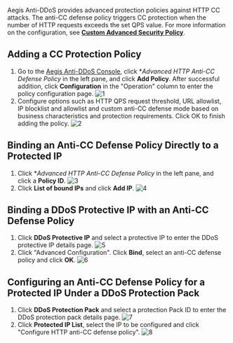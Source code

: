Aegis Anti-DDoS provides advanced protection policies against HTTP CC attacks. The anti-CC defense policy triggers CC protection when the number of HTTP requests exceeds the set QPS value. For more information on the configuration, see [**Custom Advanced Security Policy**](https://intl.cloud.tencent.com/document/product/685/18800#.E8.87.AA.E5.AE.9A.E4.B9.89.E5.AE.89.E5.85.A8.E7.AD.96.E7.95.A5).

## Adding a CC Protection Policy
1. Go to the [Aegis Anti-DDoS Console](https://console.cloud.tencent.com/gamesec), click **Advanced HTTP Anti-CC Defense Policy* in the left pane, and click **Add Policy**. After successful addition, click **Configuration** in the "Operation" column to enter the policy configuration page.
![1](https://main.qcloudimg.com/raw/a32eaf1467ef22fd27cac77a7ce4b15f.png)
2. Configure options such as HTTP QPS request threshold, URL allowlist, IP blocklist and allowlist and custom anti-CC defense mode based on business characteristics and protection requirements. Click OK to finish adding the policy.
![2](https://main.qcloudimg.com/raw/5b6359d8248c3b1e34aedb073691a9fa.png)

## Binding an Anti-CC Defense Policy Directly to a Protected IP
1. Click **Advanced HTTP Anti-CC Defense Policy* in the left pane, and click a **Policy ID**.
![3](https://main.qcloudimg.com/raw/3d663831885c74d52b19c9377852d24d.png)
2. Click **List of bound IPs** and click **Add IP**.
![4](https://main.qcloudimg.com/raw/de18a5e19a794f66e789d3c39d8f77b1.png)

## Binding a DDoS Protective IP with an Anti-CC Defense Policy
1. Click **DDoS Protective IP** and select a protective IP to enter the DDoS protective IP details page.
![5](https://main.qcloudimg.com/raw/997da26bb158592f5b42a515e53406bc.png)
2. Click "Advanced Configuration". Click **Bind**, select an anti-CC defense policy and click **OK**.
![6](https://main.qcloudimg.com/raw/daa015ef589070bb7921909e113fa0f0.png)

## Configuring an Anti-CC Defense Policy for a Protected IP Under a DDoS Protection Pack
1. Click **DDoS Protection Pack** and select a protection Pack ID to enter the DDoS protection pack details page.
![7](https://main.qcloudimg.com/raw/c83a7d6e01ee0bc9e70ec1372b75c952.png)
2. Click **Protected IP List**, select the IP to be configured and click "Configure HTTP anti-CC defense policy".
![8](https://main.qcloudimg.com/raw/8913f39b80a97f0edb55fc90795232f9.png)
